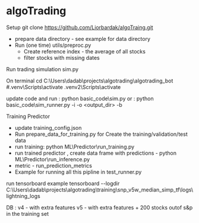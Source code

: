 # algoTrading

Setup 
git clone https://github.com/Liorbardak/algoTraing.git
- prepare data directory - see example for data directory 
- Run (one time)  utils/preproc.py
  - Create reference index - the average of all stocks
  - filter stocks with missing dates  

Run trading simulation
sim.py 


On terminal 
cd C:\Users\dadab\projects\algotrading\algotrading_bot
#.venv\Scripts\activate
.venv2\Scripts\activate

update code and run :
python  basic_code\sim.py
or : 
python  basic_code\sim_runner.py -i <inputdir> -o <output_dir> -b <bot list>

Training Predictor 
- update training_config.json
- Run prepare_data_for_training.py for Create the training/validation/test data
- run training:  python  ML\Predictor\run_training.py 
- run trained predictor , create data frame with predictions -  python  ML\Predictor\run_inference.py
- metric - run_prediction_metrics
- Example for running all this pipline in test_runner.py

run tensorboard
example 
tensorboard --logdir C:\Users\dadab\projects\algotrading\training\snp_v5w_median_simp_tf\logs\lightning_logs


DB : 
v4 - with extra features
v5 - with extra features + 200 stocks outof s&p in the training set